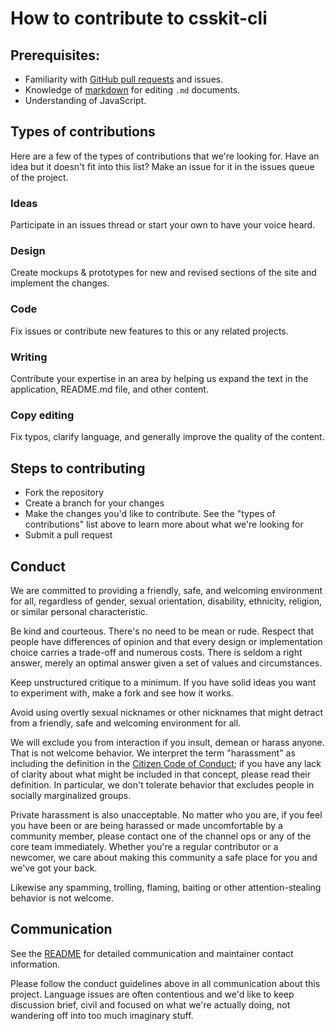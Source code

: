 # How to contribute to csskit-cli

## Prerequisites:

- Familiarity with [GitHub pull requests](https://help.github.com/articles/using-pull-requests) and issues.
- Knowledge of [markdown](https://help.github.com/articles/markdown-basics/) for editing `.md` documents.
- Understanding of JavaScript.

## Types of contributions

Here are a few of the types of contributions that we're looking for. Have an idea but it doesn't fit into this list? Make an issue for it in the issues queue of the project.

### Ideas

Participate in an issues thread or start your own to have your voice heard.

### Design

Create mockups & prototypes for new and revised sections of the site and implement the changes.

### Code

Fix issues or contribute new features to this or any related projects.

### Writing

Contribute your expertise in an area by helping us expand the text in the application, README.md file, and other content.

### Copy editing

Fix typos, clarify language, and generally improve the quality of the content.

## Steps to contributing

- Fork the repository
- Create a branch for your changes
- Make the changes you'd like to contribute. See the "types of contributions" list above to learn more about what we're looking for
- Submit a pull request

## Conduct

We are committed to providing a friendly, safe, and welcoming environment for
all, regardless of gender, sexual orientation, disability, ethnicity, religion,
or similar personal characteristic.

Be kind and courteous. There's no need to be mean or rude.
Respect that people have differences of opinion and that every design or
implementation choice carries a trade-off and numerous costs. There is seldom
a right answer, merely an optimal answer given a set of values and
circumstances.

Keep unstructured critique to a minimum. If you have solid ideas you
want to experiment with, make a fork and see how it works.

Avoid using overtly sexual nicknames or other nicknames that
might detract from a friendly, safe and welcoming environment for all.

We will exclude you from interaction if you insult, demean or harass anyone.
That is not welcome behavior. We interpret the term "harassment" as
including the definition in the
[Citizen Code of Conduct](CONDUCT.md);
if you have any lack of clarity about what might be included in that concept,
please read their definition. In particular, we don't tolerate behavior that
excludes people in socially marginalized groups.

Private harassment is also unacceptable. No matter who you are, if you feel
you have been or are being harassed or made uncomfortable by a community
member, please contact one of the channel ops or any of the core team
immediately. Whether you're a regular contributor or a newcomer, we care about
making this community a safe place for you and we've got your back.

Likewise any spamming, trolling, flaming, baiting or other attention-stealing
behavior is not welcome.


## Communication

See the [README](README.md#contact) for detailed communication and maintainer contact information.

Please follow the conduct guidelines above in all communication about this project. Language issues
are often contentious and we'd like to keep discussion brief, civil and focused
on what we're actually doing, not wandering off into too much imaginary stuff.
